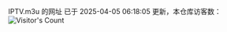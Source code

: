 IPTV.m3u 的网址 已于 2025-04-05 06:18:05 更新，本仓库访客数：![Visitor's Count](https://profile-counter.glitch.me/hero1898_tv/count.svg)
